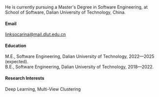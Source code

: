 



He is currently pursuing a Master's Degree in Software Engineering, at School of Software, Dalian University of Technology, China.

#### Email
linksocarina@mail.dlut.edu.cn

#### Education
M.E., Software Engineering, Dalian University of Technology, 2022—2025 (expected).\
B.E., Software Engineering, Dalian University of Technology, 2018—2022.

#### Research Interests
Deep Learning, Multi-View Clustering

